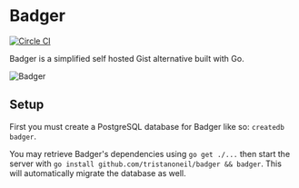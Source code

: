 # Badger

[![Circle CI](https://circleci.com/gh/tristanoneil/badger.svg?style=svg)](https://circleci.com/gh/tristanoneil/badger)

Badger is a simplified self hosted Gist alternative built with Go.

![Badger](http://cl.ly/image/06243x3A0i24/download/badger.gif)

## Setup

First you must create a PostgreSQL database for Badger like so: `createdb badger`.

You may retrieve Badger's dependencies using `go get ./...` then start the
server with `go install github.com/tristanoneil/badger && badger`. This
will automatically migrate the database as well.
